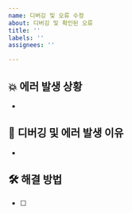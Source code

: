 ```yaml
---
name: 디버깅 및 오류 수정
about: 디버깅 및 확인된 오류
title: ''
labels: ''
assignees: ''

---
```


## :collision: 에러 발생 상황
<!-- 어떤 상황에서 에러가 발생하는지 간단하게 작성하세요. -->
- 

## :speech_balloon: 디버깅 및 에러 발생 이유
<!-- 그 상황에서 에러가 발생하는 이유를 간단하게 작성하세요. -->
- 

## :hammer_and_wrench: 해결 방법
<!-- 어떻게 에러를 해결했는지 간단하게 작성하세요. -->
- [ ]
